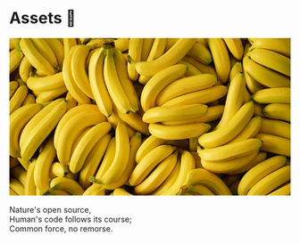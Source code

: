 # Assets 🍌
![bananas](images/bananas.jpg)

Nature's open source,  
Human's code follows its course;  
Common force, no remorse.  
